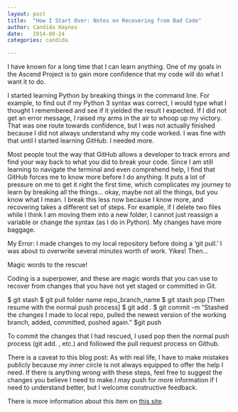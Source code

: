 ```yaml
---
layout: post
title:  "How I Start Over: Notes on Recovering from Bad Code"
author: Candida Haynes
date:   2014-09-24
categories: candida

---
```



I have known for a long time that I can learn anything. One of my goals in the Ascend Project is to gain more confidence that my code will do what I want it to do.

I started learning Python by breaking things in the command line. For example, to find out if my Python 3 syntax was correct, I would type what I thought I remembered and see if it yielded the result I expected. If I did not get an error message, I raised my arms in the air to whoop up my victory. That was one route towards confidence, but I was not actually finished because I did not always understand why my code worked. I was fine with that until I started learning GitHub. I needed more.

Most people tout the way that GitHub allows a developer to track errors and find your way back to what you did to break your code. Since I am still learning to navigate the terminal and even comprehend help, I find that GitHub forces me to know more before I do anything. It puts a lot of pressure on me to get it right the first time, which complicates my journey to learn by breaking all the things… okay, maybe not all the things, but you know what I mean. I break this less now because I know more, and recovering takes a different set of steps. For example, if I delete two files while I think I am moving them into a new folder, I cannot just reassign a variable or change the syntax (as I do in Python). My changes have more baggage.

My Error: I made changes to my local repository before doing a ‘git pull.’ I was about to overwrite several minutes worth of work. Yikes! Then…

Magic words to the rescue!

Coding is a superpower, and these are magic words that you can use to recover from changes that you have not yet staged or committed in Git.

$ git stash
$ git pull folder name repo_branch_name
$ git stash pop
[Then resume with the normal push process]
$ git add .
$ git commit -m “Stashed the changes I made to local repo, pulled the newest version of the working branch, added, committed, pushed again.”
$git push

To commit the changes that I had rescued, I used pop then the normal push process (git add. , etc.) and followed the pull request process on Github.

There is a caveat to this blog post: As with real life, I have to make mistakes publicly because my inner circle is not always equipped to offer the help I need. If there is anything wrong with these steps, feel free to suggest the changes you believe I need to make.I may push for more information if I need to understand better, but I welcome constructive feedback.

There is more information about this item on [this site](http://git-scm.com/docs/git-stash).

